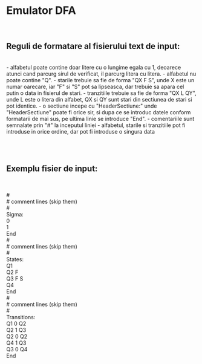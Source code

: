 # Emulator DFA

<br>

## Reguli de formatare al fisierului text de input:
<br>
 - alfabetul poate contine doar litere cu o lungime egala cu 1, deoarece atunci cand parcurg sirul de verificat, il parcurg litera cu litera.
 - alfabetul nu poate contine "Q".
 - starile trebuie sa fie de forma "QX F S", unde X este un numar oarecare, iar "F" si "S" pot sa lipseasca, dar trebuie sa apara cel putin o data in fisierul de stari.
 - tranzitiile trebuie sa fie de forma "QX L QY", unde L este o litera din alfabet, QX si QY sunt stari din sectiunea de stari si pot identice.
 - o sectiune incepe cu "HeaderSectiune:" unde "HeaderSectiune" poate fi orice sir, si dupa ce se introduc datele conform formatarii de mai sus, pe ultima linie se introduce "End".
 - comentariile sunt semnalate prin "#" la inceputul liniei
 - alfabetul, starile si tranzitiile pot fi introduse in orice ordine, dar pot fi introduse o singura data

<br><br>

## Exemplu fisier de input:

<br>

\#  
\# comment lines (skip them)  
\#  
Sigma:  
0  
1  
End  
\#  
\# comment lines (skip them)  
\#  
States:  
Q1  
Q2 F  
Q3 F S  
Q4   
End  
\#  
\# comment lines (skip them)  
\#  
Transitions:  
Q1 0 Q2  
Q2 1 Q3  
Q2 0 Q2  
Q4 1 Q3  
Q3 0 Q4  
End  
